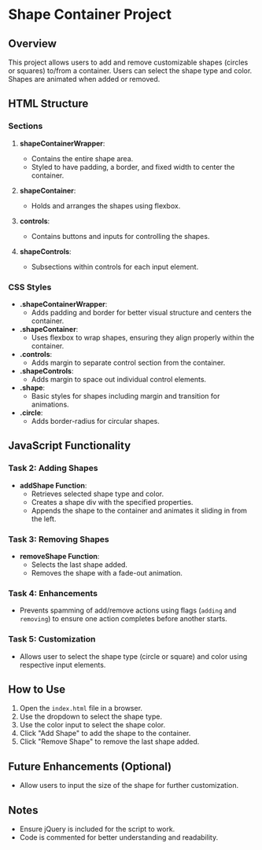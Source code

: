 # Shape Container Project

## Overview

This project allows users to add and remove customizable shapes (circles or squares) to/from a container. Users can select the shape type and color. Shapes are animated when added or removed.

## HTML Structure

### Sections

1. **shapeContainerWrapper**:
    - Contains the entire shape area.
    - Styled to have padding, a border, and fixed width to center the container.

2. **shapeContainer**:
    - Holds and arranges the shapes using flexbox.

3. **controls**:
    - Contains buttons and inputs for controlling the shapes.

4. **shapeControls**:
    - Subsections within controls for each input element.

### CSS Styles

- **.shapeContainerWrapper**:
    - Adds padding and border for better visual structure and centers the container.
- **.shapeContainer**:
    - Uses flexbox to wrap shapes, ensuring they align properly within the container.
- **.controls**:
    - Adds margin to separate control section from the container.
- **.shapeControls**:
    - Adds margin to space out individual control elements.
- **.shape**:
    - Basic styles for shapes including margin and transition for animations.
- **.circle**:
    - Adds border-radius for circular shapes.

## JavaScript Functionality

### Task 2: Adding Shapes

- **addShape Function**:
    - Retrieves selected shape type and color.
    - Creates a shape div with the specified properties.
    - Appends the shape to the container and animates it sliding in from the left.

### Task 3: Removing Shapes

- **removeShape Function**:
    - Selects the last shape added.
    - Removes the shape with a fade-out animation.

### Task 4: Enhancements

- Prevents spamming of add/remove actions using flags (`adding` and `removing`) to ensure one action completes before another starts.

### Task 5: Customization

- Allows user to select the shape type (circle or square) and color using respective input elements.

## How to Use

1. Open the `index.html` file in a browser.
2. Use the dropdown to select the shape type.
3. Use the color input to select the shape color.
4. Click "Add Shape" to add the shape to the container.
5. Click "Remove Shape" to remove the last shape added.

## Future Enhancements (Optional)

- Allow users to input the size of the shape for further customization.

## Notes

- Ensure jQuery is included for the script to work.
- Code is commented for better understanding and readability.

 
 
